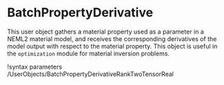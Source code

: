 # BatchPropertyDerivative

This user object gathers a material property used as a parameter in a NEML2 material model, and receives the corresponding derivatives of the model output with respect to the material property. This object is useful in the `optimization` module for material inversion problems.

!syntax parameters /UserObjects/BatchPropertyDerivativeRankTwoTensorReal

